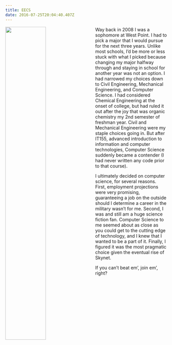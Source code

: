 ```yaml
---
title: EECS
date: 2016-07-25T20:04:40.407Z
---
```

<img style="float: left; margin:0 2em 1em 0; width: 50%" src="/img/blog/terminator.jpg"/> Way back in 2008 I was a sophomore at West Point.  I had to pick a major that I would pursue for the next three years. Unlike most schools, I’d be more or less stuck with what I picked because changing my major halfway through and staying in school for another year was not an option. I had narrowed my choices down to Civil Engineering, Mechanical Engineering, and Computer Science.  I had considered Chemical Engineering at the onset of college, but had ruled it out after the joy that was organic chemistry my 2nd semester of freshman year.  Civil and Mechanical Engineering were my staple choices going in.  But after IT155, advanced introduction to information and computer technologies, Computer Science suddenly became a contender (I had never written any code prior to that course).

I ultimately decided on computer science, for several reasons.  First, employment projections were very promising, guaranteeing a job on the outside should I determine a career in the military wasn’t for me.  Second, I was and still am a huge science fiction fan.  Computer Science to me seemed about as close as you could get to the cutting edge of technology, and I knew that I wanted to be a part of it.  Finally, I figured it was the most pragmatic choice given the eventual rise of Skynet. 

 If you can’t beat em’, join em’, right?
